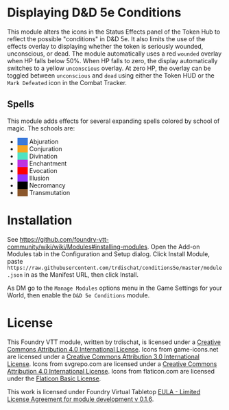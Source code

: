 # Displaying D&D 5e Conditions
This module alters the icons in the Status Effects panel of the Token Hub to reflect the possible "conditions" in D&D 5e.  It also limits the use of the effects overlay to displaying whether the token is seriously wounded, unconscious, or dead. The module automatically uses a red `wounded` overlay when HP falls below 50%.  When HP falls to zero, the display automatically switches to a yellow `unconscious` overlay.  At zero HP, the overlay can be toggled between `unconscious` and `dead` using either the Token HUD or the `Mark Defeated` icon in the Combat Tracker.

## Spells
This module adds effects for several expanding spells colored by school of magic.  The schools are:
* <span style="background-color:#3B7ADB;width:1.5rem;display:inline-block">&nbsp;</span> Abjuration
* <span style="background-color:#F6A623;width:1.5rem;display:inline-block">&nbsp;</span> Conjuration
* <span style="background-color:#50E3C2;width:1.5rem;display:inline-block">&nbsp;</span> Divination
* <span style="background-color:#BD34E0;width:1.5rem;display:inline-block">&nbsp;</span> Enchantment
* <span style="background-color:#f00;width:1.5rem;display:inline-block">&nbsp;</span> Evocation
* <span style="background-color:#9036FE;width:1.5rem;display:inline-block">&nbsp;</span> Illusion
* <span style="background-color:#000;width:1.5rem;display:inline-block">&nbsp;</span> Necromancy
* <span style="background-color:#8B572B;width:1.5rem;display:inline-block">&nbsp;</span> Transmutation
  
# Installation
See https://github.com/foundry-vtt-community/wiki/wiki/Modules#installing-modules. Open the Add-on Modules tab in the Configuration and Setup dialog. Click Install Module, paste `https://raw.githubusercontent.com/trdischat/conditions5e/master/module.json` in as the Manifest URL, then click Install.

As DM go to the `Manage Modules` options menu in the Game Settings for your World, then enable the `D&D 5e Conditions` module.

# License
This Foundry VTT module, written by trdischat, is licensed under a [Creative Commons Attribution 4.0 International License](http://creativecommons.org/licenses/by/4.0/).  Icons from game-icons.net are licensed under a [Creative Commons Attribution 3.0 International License](http://creativecommons.org/licenses/by/3.0/).  Icons from svgrepo.com are licensed under a [Creative Commons Attribution 4.0 International License](http://creativecommons.org/licenses/by/4.0/).  Icons from flaticon.com are licensed under the [Flaticon Basic License](https://file000.flaticon.com/downloads/license/license.pdf).

This work is licensed under Foundry Virtual Tabletop [EULA - Limited License Agreement for module development v 0.1.6](http://foundryvtt.com/pages/license.html).
